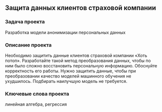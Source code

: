 ## Защита данных клиентов страховой компании

### Задача проекта
Разработка модели анонимизации персональных данных

### Описание проекта
Необходимо защитить данные клиентов страховой компании «Хоть потоп». Разработайте такой метод преобразования данных, чтобы по ним было сложно восстановить персональную информацию. Обоснуйте корректность его работы. Нужно защитить данные, чтобы при преобразовании качество моделей машинного обучения не ухудшилось. Подбирать наилучшую модель не требуется.

### Ключевые слова проекта
линейная алгебра, регрессия
